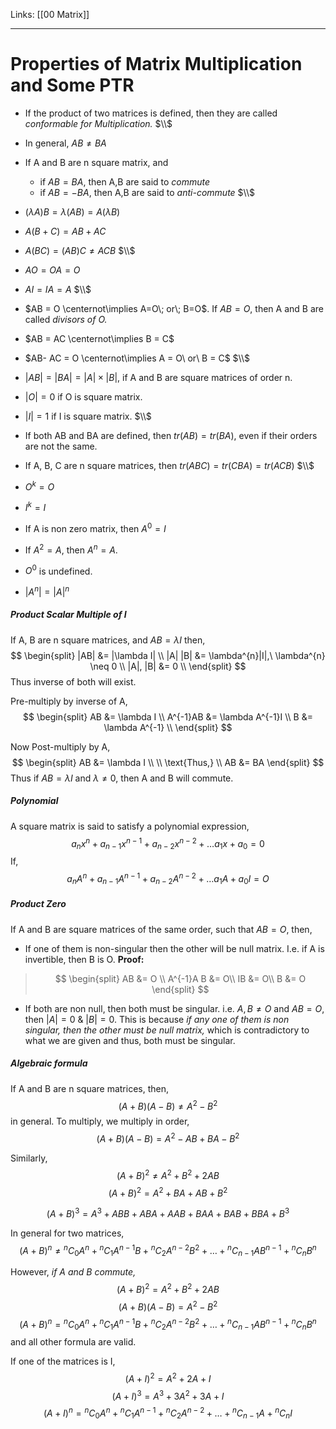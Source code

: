 Links: [[00 Matrix]]
___
# Properties of Matrix Multiplication and Some PTR
- If the product of two matrices is defined, then they are called *conformable for Multiplication.*
  $\\$
  
- In general, $AB \neq BA$
- If A and B are n square matrix, and 
	- if $AB = BA$, then A,B are said to *commute*
	- if $AB = -BA$, then A,B are said to *anti-commute*
  $\\$
  
- $(\lambda A)B = \lambda(AB) = A(\lambda B)$
- $A(B+C) = AB + AC$
- $A(BC)= (AB)C \neq ACB$
  $\\$
  
- $AO = OA = O$
- $AI = IA = A$
  $\\$
  
- $AB = O \centernot\implies A=O\; or\; B=O$. 
  If $AB = O$, then A and B are called *divisors of O.*
- $AB = AC \centernot\implies B = C$
- $AB- AC = O \centernot\implies A = O\ or\ B = C$
  $\\$
  
- $|AB| = |BA| = |A| \times |B|$, if A and B are square matrices of order n.
- $|O| = 0$ if O is square matrix.
- $|I| = 1$ if I is square matrix.
  $\\$
  
- If both AB and BA are defined, then $tr(AB) = tr(BA)$, even if their orders are not the same. 
- If A, B, C are n square matrices, then $tr(ABC) = tr(CBA) = tr(ACB)$
  $\\$
  
- $O^{k} = O$
- $I^{k} = I$
- If A is non zero matrix, then $A^{0} = I$
- If $A^{2}= A$, then $A^{n}= A$.  
- $O^{0}$ is undefined. 
- $|A^{n}| = |A|^{n}$



##### Product Scalar Multiple of I
If A, B are n square matrices, and $AB = \lambda I$ then, 
$$
\begin{split}
|AB| &= |\lambda I| \\
|A| |B| &= \lambda^{n}|I|,\ \lambda^{n} \neq 0 \\
|A|, |B| &= 0 \\
\end{split}
$$
Thus inverse of both will exist.

Pre-multiply by inverse of A,
$$
\begin{split}
AB &= \lambda I \\
A^{-1}AB &= \lambda A^{-1}I \\
B &= \lambda A^{-1} \\
\end{split}
$$

Now Post-multiply by A,
$$
\begin{split}
AB &= \lambda I \\
\\
\text{Thus,} \\
AB &= BA
\end{split}
$$
Thus if $AB = \lambda I$ and $\lambda \neq 0$, then A and B will commute. 

##### Polynomial
A square matrix is said to satisfy a polynomial expression, 
$$a_{n}x^{n} + a_{n-1}x^{n-1} + a_{n-2}x^{n-2} + \dots a_{1}x + a_{0}=0$$
If,
$$a_{n}A^{n} + a_{n-1}A^{n-1} + a_{n-2}A^{n-2} + \dots a_{1}A + a_{0}I = O$$

##### Product Zero
If A and B are square matrices of the same order, such that $AB = O$, then,
- If one of them is non-singular then the other will be null matrix. I.e. if A is invertible, then B is O.
  **Proof:**
> $$
> \begin{split}
> AB &= O \\
> A^{-1}A B &= O\\
> IB &= O\\
> B &= O
> \end{split}
> $$

- If both are non null, then both must be singular. i.e. $A,B \neq O$ and $AB = O$, then $|A| = 0\ \&\ |B| = 0$. This is because *if any one of them is non singular, then the other must be null matrix,* which is contradictory to what we are given and thus, both must be singular. 


##### Algebraic formula
If A and B are n square matrices, then,
$$(A+B)(A-B) \neq A^{2} - B^{2}$$
in general. To multiply, we multiply in order,
$$(A+B)(A-B) = A^{2} - AB + BA - B^{2}$$

Similarly,
$$(A+B)^{2} \neq A^{2} + B^{2} + 2AB$$
$$(A+B)^{2} = A^{2} + BA + AB + B^{2}$$

$$(A+B)^{3} = A^{3} + ABB + ABA + AAB + BAA + BAB + BBA + B^{3}$$

In general for two matrices,
$$(A+B)^{n} \neq {}^{n}C_{0}A^{n} + {}^{n}C_{1}A^{n-1}B + {}^{n}C_{2} A^{n-2}B^{2} + \dots + {}^{n}C_{n-1}AB^{n-1} + {}^{n}C_{n} B^{n}$$

However, *if A and B commute,*
$$(A+B)^{2} = A^{2} + B^{2} + 2AB$$
$$(A+B)(A-B) = A^{2} - B^{2}$$
$$(A+B)^{n} = {}^{n}C_{0}A^{n} + {}^{n}C_{1}A^{n-1}B + {}^{n}C_{2} A^{n-2}B^{2} + \dots + {}^{n}C_{n-1}AB^{n-1} + {}^{n}C_{n} B^{n}$$
and all other formula are valid. 

If one of the matrices is I,
$$(A+I)^{2} = A^{2} + 2A + I$$
$$(A+I)^{3} = A^{3} + 3A^{2} + 3A + I$$
$$(A+I)^{n} = {}^{n}C_{0}A^{n} + {}^{n}C_{1}A^{n-1} + {}^{n}C_{2} A^{n-2} + \dots + {}^{n}C_{n-1}A + {}^{n}C_{n} I$$
